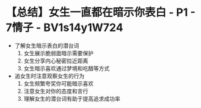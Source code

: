 # 【总结】女生一直都在暗示你表白 - P1 - 7情子 - BV1s14y1W724

-   了解女生暗示表白的潜台词
    1.  女生展示脆弱面暗示需要保护
    2.  女生分享内心秘密拉近距离
    3.  女生暗示喜欢通过梦境和吃醋等方式
-   追女生时注意观察女生的行为
    1.  女生频繁夸奖你可能暗示喜欢
    2.  注意女生对你的态度和言行
    3.  理解女生的潜台词有助于提高追求成功率